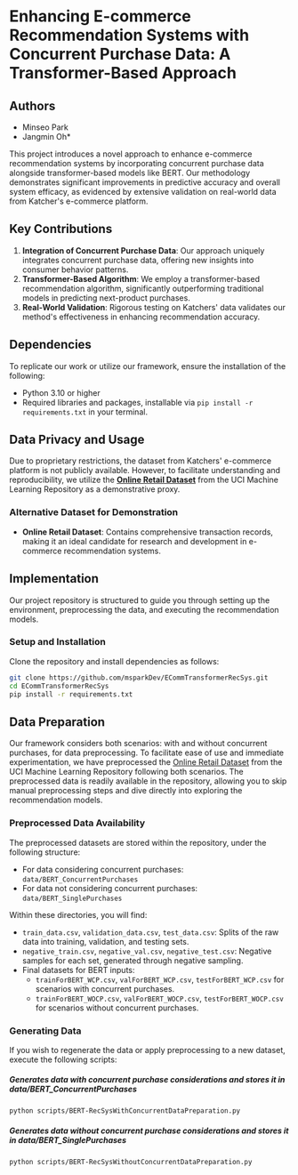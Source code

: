 # Enhancing E-commerce Recommendation Systems with Concurrent Purchase Data: A Transformer-Based Approach

## Authors
- Minseo Park
- Jangmin Oh*

This project introduces a novel approach to enhance e-commerce recommendation systems by incorporating concurrent purchase data alongside transformer-based models like BERT. Our methodology demonstrates significant improvements in predictive accuracy and overall system efficacy, as evidenced by extensive validation on real-world data from Katcher's e-commerce platform.

## Key Contributions
1. **Integration of Concurrent Purchase Data**: Our approach uniquely integrates concurrent purchase data, offering new insights into consumer behavior patterns.
2. **Transformer-Based Algorithm**: We employ a transformer-based recommendation algorithm, significantly outperforming traditional models in predicting next-product purchases.
3. **Real-World Validation**: Rigorous testing on Katchers' data validates our method's effectiveness in enhancing recommendation accuracy.

## Dependencies
To replicate our work or utilize our framework, ensure the installation of the following:
- Python 3.10 or higher
- Required libraries and packages, installable via `pip install -r requirements.txt` in your terminal.

## Data Privacy and Usage
Due to proprietary restrictions, the dataset from Katchers' e-commerce platform is not publicly available. However, to facilitate understanding and reproducibility, we utilize the [**Online Retail Dataset**](https://archive.ics.uci.edu/ml/datasets/Online+Retail) from the UCI Machine Learning Repository as a demonstrative proxy.

### Alternative Dataset for Demonstration
- **Online Retail Dataset**: Contains comprehensive transaction records, making it an ideal candidate for research and development in e-commerce recommendation systems.

## Implementation
Our project repository is structured to guide you through setting up the environment, preprocessing the data, and executing the recommendation models.

### Setup and Installation
Clone the repository and install dependencies as follows:
```bash
git clone https://github.com/msparkDev/ECommTransformerRecSys.git
cd ECommTransformerRecSys
pip install -r requirements.txt
```

## Data Preparation
Our framework considers both scenarios: with and without concurrent purchases, for data preprocessing. To facilitate ease of use and immediate experimentation, we have preprocessed the [Online Retail Dataset](https://archive.ics.uci.edu/ml/datasets/Online+Retail) from the UCI Machine Learning Repository following both scenarios. The preprocessed data is readily available in the repository, allowing you to skip manual preprocessing steps and dive directly into exploring the recommendation models.

### Preprocessed Data Availability
The preprocessed datasets are stored within the repository, under the following structure:
- For data considering concurrent purchases: `data/BERT_ConcurrentPurchases`
- For data not considering concurrent purchases: `data/BERT_SinglePurchases`

Within these directories, you will find:
- `train_data.csv`, `validation_data.csv`, `test_data.csv`: Splits of the raw data into training, validation, and testing sets.
- `negative_train.csv`, `negative_val.csv`, `negative_test.csv`: Negative samples for each set, generated through negative sampling.
- Final datasets for BERT inputs:
  - `trainForBERT_WCP.csv`, `valForBERT_WCP.csv`, `testForBERT_WCP.csv` for scenarios with concurrent purchases.
  - `trainForBERT_WOCP.csv`, `valForBERT_WOCP.csv`, `testForBERT_WOCP.csv` for scenarios without concurrent purchases.

### Generating Data
If you wish to regenerate the data or apply preprocessing to a new dataset, execute the following scripts:

##### Generates data with concurrent purchase considerations and stores it in data/BERT_ConcurrentPurchases
```bash
python scripts/BERT-RecSysWithConcurrentDataPreparation.py
```

##### Generates data without concurrent purchase considerations and stores it in data/BERT_SinglePurchases
```bash
python scripts/BERT-RecSysWithoutConcurrentDataPreparation.py
```


